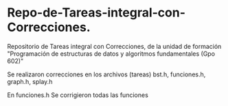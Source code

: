 # Repo-de-Tareas-integral-con-Correcciones.
Repositorio de Tareas integral con Correcciones, de la unidad de formación "Programación de estructuras de datos y algoritmos fundamentales (Gpo 602)"


Se realizaron correcciones en los archivos (tareas) bst.h, funciones.h, graph.h, splay.h

En funciones.h Se corrigieron todas las funciones
